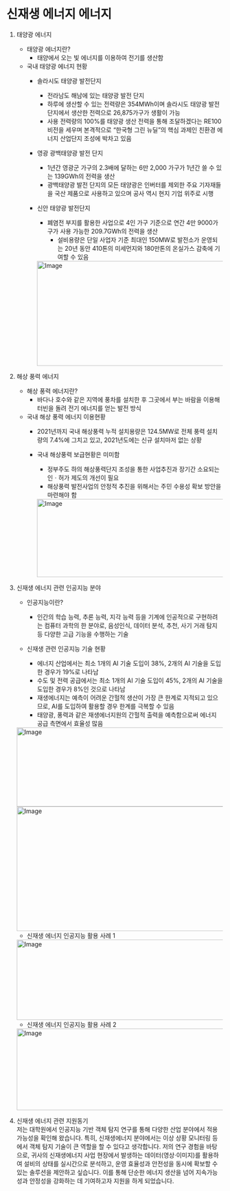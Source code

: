 # 신재생 에너지 에너지 

1. 태양광 에너지
    + 태양광 에너지란?
        + 태양에서 오는 빛 에너지를 이용하여 전기를 생산함
    + 국내 태양광 에너지 현황
        + 솔라시도 태양광 발전단지 
            + 전라남도 해남에 있는 태양광 발전 단지
            + 하루에 생산할 수 있는 전력량은 354MWh이며 솔라시도 태양광 발전 단지에서 생산한 전력으로 26,875가구가 생활이 가능
            + 사용 전력량의 100%를 태양광 생산 전력을 통해 조달하겠다는 RE100 비전을 세우며 본격적으로 “한국형 그린 뉴딜”의 핵심 과제인 친환경
            에너지 산업단지 조성에 박차고 있음 
        + 영광 광백태양광 발전 단지
            + 1년간 영광군 가구의 2.3배에 달하는 6만 2,000 가구가 1년간 쓸 수 있는 139GWh의 전력을 생산
            + 광백태양광 발전 단지의 모든 태양광은 인버터를 제외한 주요 기자재들을 국산 제품으로 사용하고 있으며 공사 역시 현지 기업 위주로 시행
        + 신안 태양광 발전단지
            + 폐염전 부지를 활용한 사업으로 4인 가구 기준으로 연간 4만 9000가구가 사용 가능한 209.7GWh의 전력을 생산
                + 설비용량은 단일 사업자 기준 최대인 150MW로 발전소가 운영되는 20년 동안 410톤의 미세먼지와 180만톤의 온실가스 감축에 기여할 수 있음

 
            <img width="1696" height="244" alt="Image" src="https://github.com/user-attachments/assets/9b607712-8dce-4f9a-b35f-bdbe23c0f4b4" >
        

3. 해상 풍력 에너지 
    + 해상 풍력 에너지란? 
        + 바다나 호수와 같은 지역에 풍차를 설치한 후 그곳에서 부는 바람을 이용해 터빈을 돌려 전기 에너지를 얻는 발전 방식
    + 국내 해상 풍력 에너지 이용현황 
        + 2021년까지 국내 해상풍력 누적 설치용량은 124.5MW로 전체 풍력 설치량의 7.4%에 그치고 있고, 2021년도에는 신규 설치마저 없는 상황
        + 국내 해상풍력 보급현황은 미미함 
            + 정부주도 하의 해상풍력단지 조성을 통한 사업추진과 장기간 소요되는 인ㆍ허가 제도의 개선이 필요 
            + 해상풍력 발전사업의 안정적 추진을 위해서는 주민 수용성 확보 방안을 마련해야 함 
            
            <img width="483" height="182" alt="Image" src="https://github.com/user-attachments/assets/d4c53824-4cb2-4cf6-9c50-357b449ed206" />
 

4. 신재생 에너지 관련 인공지능 분야 
    + 인공지능이란? 
        + 인간의 학습 능력, 추론 능력, 지각 능력 등을 기계에 인공적으로 구현하려는 컴퓨터 과학의 한 분야로, 음성인식, 데이터 분석, 추천, 사기 거래 탐지 등 다양한 고급 기능을 수행하는 기술

    + 신재생 관련 인공지능 기술 현황
        + 에너지 산업에서는 최소 1개의 AI 기술 도입이 38%, 2개의 AI 기술을 도입한 경우가 19%로 나타남
        + 수도 및 전력 공급에서는 최소 1개의 AI 기술 도입이 45%, 2개의 AI 기술을 도입한 경우가 8%인 것으로 나타남
        + 재생에너지는 예측이 어려운 간헐적 생산이 가장 큰 한계로 지적되고 있으므로, AI를 도입하여 활용할 경우 한계를 극복할 수 있음
        + 태양광, 풍력과 같은 재생에너지원의 간헐적 출력을 예측함으로써 에너지 공급 측면에서 효율성 많음 
    
    
    <img width="662" height="184" alt="Image" src="https://github.com/user-attachments/assets/726970b9-7492-4ee3-94c1-1026bdc7b90f" />
    
    <img width="663" height="290" alt="Image" src="https://github.com/user-attachments/assets/dea4c31f-f8f7-4907-a7f5-117ddd4ae149" />

    + 신재생 에너지 인공지능 활용 사례 1

    <img width="700" height="187" alt="Image" src="https://github.com/user-attachments/assets/d8cdc18e-b621-42dd-860e-cda9bc4361cd" />
  
    + 신재생 에너지 인공지능 활용 사례 2
    <img width="494" height="190" alt="Image" src="https://github.com/user-attachments/assets/45934cde-99c4-492b-a9b3-abf6ecdd0f24" />


5. 신재생 에너지 관련 지원동기 
\
저는 대학원에서 인공지능 기반 객체 탐지 연구를 통해 다양한 산업 분야에서 적용 가능성을 확인해 왔습니다. 특히, 신재생에너지 분야에서는 이상 상황 모니터링 등에서 객체 탐지 기술이 큰 역할을 할 수 있다고 생각합니다. 저의 연구 경험을 바탕으로, 귀사의 신재생에너지 사업 현장에서 발생하는 데이터(영상·이미지)를 활용하여 설비의 상태를 실시간으로 분석하고, 운영 효율성과 안전성을 동시에 확보할 수 있는 솔루션을 제안하고 싶습니다. 이를 통해 단순한 에너지 생산을 넘어 지속가능성과 안정성을 강화하는 데 기여하고자 지원을 하게 되었습니다. 